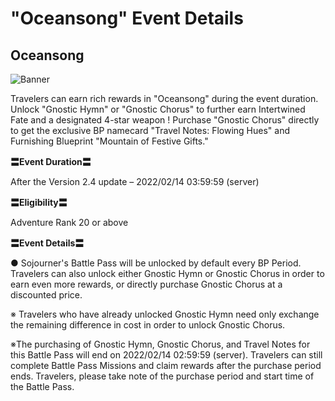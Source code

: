 # "Oceansong" Event Details
## Oceansong
![Banner](https://uploadstatic-sea.mihoyo.com/announcement/2021/12/16/1dc96c5dcfbc4055917abdfd32e0df21_1735244927798151156.jpg)

Travelers can earn rich rewards in "Oceansong" during the event duration. Unlock "Gnostic Hymn" or "Gnostic Chorus" to further earn Intertwined Fate and a designated 4-star weapon ! Purchase "Gnostic Chorus" directly to get the exclusive BP namecard "Travel Notes: Flowing Hues" and Furnishing Blueprint "Mountain of Festive Gifts."

**〓Event Duration〓**

After the Version 2.4 update – 2022/02/14 03:59:59 (server)

**〓Eligibility〓**

Adventure Rank 20 or above

**〓Event Details〓**

● Sojourner's Battle Pass will be unlocked by default every BP Period. Travelers can also unlock either Gnostic Hymn or Gnostic Chorus in order to earn even more rewards, or directly purchase Gnostic Chorus at a discounted price.

※ Travelers who have already unlocked Gnostic Hymn need only exchange the remaining difference in cost in order to unlock Gnostic Chorus.

※The purchasing of Gnostic Hymn, Gnostic Chorus, and Travel Notes for this Battle Pass will end on 2022/02/14 02:59:59 (server). Travelers can still complete Battle Pass Missions and claim rewards after the purchase period ends. Travelers, please take note of the purchase period and start time of the Battle Pass.
